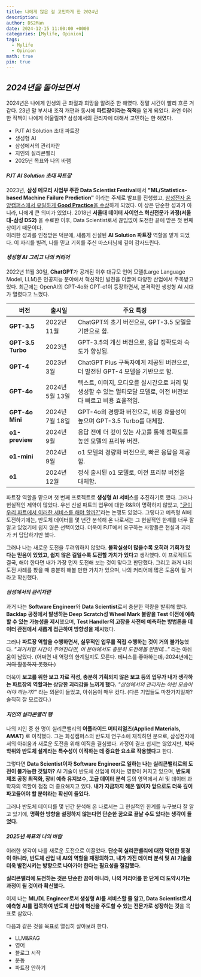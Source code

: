 ```yaml
---
title: 나에게 많은 걸 고민하게 한 2024년
description: 
author: DS2Man
date: 2024-12-15 11:00:00 +0000
categories: [Mylife, Opinion]
tags:
  - Mylife
  - Opinion
math: true
pin: true
---
```


## *2024년을  돌아보면서*

<!--
https://github.com/Team-Neighborhood/I-want-to-study-Data-Science/wiki/데이터-분야의-직군-소개
-->

2024년은 나에게 인생의 큰 좌절과 희망을 알려준 한 해였다. 정말 시간이 빨리 흐른 거 같다. 23년 말 부서내 조직 개편과 동시에 **파트장이라는 직책**을 얻게 되었다. 과연 이러한 직책이 나에게 어울릴까? 삼성에서의 관리자에 대해서 고민하는 한 해였다.

- PJT AI Solution 초대 파트장
- 생성형 AI
- 삼성에서의 관리자란
- 지인의 실리콘밸리
- 2025년 목표와 나의 바램

#### *PJT AI Solution 초대 파트장*

2023년, **삼성 메모리 사업부 주관 Data Scientist Festival**에서 **"ML/Statistics-based Machine Failure Prediction"** 이라는 주제로 발표를 진행했고, <ins>삼성전자 온양캠퍼스에서 유일하게 **Good Practice**을 수상</ins>하게 되었다. 이 상은 단순한 성과가 아니라, 나에게 큰 의미가 있었다. 2018년 **서울대 데이터 사이언스 혁신전문가 과정(서울대-삼성 DS2)** 을 수료한 이후, Data Scientist로서 끊임없이 도전한 끝에 받은 첫 번째 상이기 때문이다.    
이러한 성과를 인정받은 덕분에, 새롭게 신설된 **AI Solution 파트장** 역할을 맡게 되었다. 이 자리를 빌려, 나를 믿고 기회를 주신 마스터님께 깊이 감사드린다.

#### *생성형 AI 그리고 나의 커리어*

2022년 11월 30일, **ChatGPT**가 공개된 이후 대규모 언어 모델(Large Language Model, LLM)은 인공지능 분야에서 혁신적인 발전을 이끌며 다양한 산업에서 주목받고 있다. 최근에는 OpenAI의 GPT-4o와 GPT-o1이 등장하면서, 본격적인 생성형 AI 시대가 열렸다고 느꼈다.

|**버전**|**출시일**|**주요 특징**|
|---|---|---|
|**GPT-3.5**|2022년 11월|ChatGPT의 초기 버전으로, GPT-3.5 모델을 기반으로 함.|
|**GPT-3.5 Turbo**|2023년|GPT-3.5의 개선 버전으로, 응답 정확도와 속도가 향상됨.|
|**GPT-4**|2023년 3월|ChatGPT Plus 구독자에게 제공된 버전으로, 더 발전된 GPT-4 모델을 기반으로 함.|
|**GPT-4o**|2024년 5월 13일|텍스트, 이미지, 오디오를 실시간으로 처리 및 생성할 수 있는 멀티모달 모델로, 이전 버전보다 빠르고 비용 효율적임.|
|**GPT-4o Mini**|2024년 7월 18일|GPT-4o의 경량화 버전으로, 비용 효율성이 높으며 GPT-3.5 Turbo를 대체함.|
|**o1-preview**|2024년 9월|응답 전에 더 깊이 있는 사고를 통해 정확도를 높인 모델의 프리뷰 버전.|
|**o1-mini**|2024년 9월|o1 모델의 경량화 버전으로, 빠른 응답을 제공함.|
|**o1**|2024년 12월|정식 출시된 o1 모델로, 이전 프리뷰 버전을 대체함.|

파트장 역할을 맡으며 첫 번째 프로젝트로 **생성형 AI 서비스**를 추진하기로 했다. 그러나 현실적인 제약이 많았다. 우선 신설 파트의 업무에 대한 R&R이 명확하지 않았고, <ins>"굳이 우리 파트에서 이러한 서비스를 해야 할까?"</ins>라는 논쟁도 있었다.  그렇다고 예측형 AI에 도전하기에는, 반도체 데이터를 몇 년간 분석해 온 나로서는 그 현실적인 한계를 너무 잘 알고 있었기에 쉽지 않은 선택이었다. 더욱이 PJT에서 요구하는 사항들은 현실과 괴리가 커 답답하기만 했다.     

그러나 나는 새로운 도전을 두려워하지 않았다. **불확실성이 많을수록 오히려 기회가 있다는 믿음이 있었고, 쉽지 않은 길일수록 도전할 가치가 있다**고 생각했다. 이 프로젝트도 결국, 해야 한다면 내가 가장 먼저 도전해 보는 것이 맞다고 판단했다. 그리고 과거 나의 도전 사례를 봤을 때 충분히 해볼 만한 가치가 있으며, 나의 커리어에 많은 도움이 될 거라고 확신했다.

#### *삼성에서의 관리자란*

과거 나는 **Software Engineer**와 **Data Scientist**로서 충분한 역량을 발휘해 왔다. **Backlap 공정에서 발생하는 Deep Scratch성 Wheel Mark 불량을 Test 이전에 예측할 수 있는 가능성을 제시**했으며, **Test Handler의 고장을 사전에 예측하는 방법론을 데이터 관점에서 새롭게 접근하여 방향성을 제시**했다.

그러나 **파트장 역할을 수행하면서, 실무적인 업무를 직접 수행하는 것이 거의 불가능**했다. _"과거처럼 시간이 주어진다면, 이 분야에서도 충분히 도전해볼 만한데..."_ 라는 아쉬움이 남았다. (어쩌면 내 역량의 한계일지도 모른다. ~~테니스를 좋아하는데, 2024년에는 거의 활동하지 못했다.~~)

더욱이 **보고를 위한 보고 자료 작성, 충분히 기획되지 않은 보고 등의 업무가 내가 생각하는 파트장의 역할과는 상당한 괴리감을 느끼게 했다.** _"삼성에서의 관리자는 이런 모습이어야 하는가?"_ 라는 의문이 들었고, 아쉬움이 매우 컸다. (다른 기업들도 마찬가지일까? 솔직히 잘 모르겠다.)

#### *지인의 실리콘밸리 행*

나의 지인 중 한 명이 실리콘밸리의 **어플라이드 머티리얼즈(Applied Materials, AMAT)** 로 이직했다. 그는 화성캠퍼스의 반도체 연구소에 재직하던 분으로, 삼성전자에서의 아쉬움과 새로운 도전을 위해 이직을 결심했다. 과정이 결코 쉽지는 않았지만, **박사 학위와 반도체 설계라는 특수성이 이직하는 데 중요한 요소로 작용했다**고 한다.

그렇다면 **Data Scientist이자 Software Engineer로 일하는 나는 실리콘밸리로의 도전이 불가능한 것일까?** AI 기술이 반도체 산업에 미치는 영향이 커지고 있으며, **반도체 제조 공정 최적화, 장비 예측 유지보수, 고급 데이터 분석** 등의 영역에서 AI 및 데이터 과학자의 역할이 점점 더 중요해지고 있다. **내가 지금까지 해온 일이자 앞으로도 더욱 깊이 파고들어야 할 분야라는 확신이 들었다.**

그러나 반도체 데이터를 몇 년간 분석해 온 나로서는 그 현실적인 한계를 누구보다 잘 알고 있기에, **명확한 방향을 설정하지 않는다면 단순한 꿈으로 끝날 수도 있다는 생각이 들었다.** 

#### *2025년 목표와 나의 바람*

이러한 생각이 나를 새로운 도전으로 이끌었다. **단순히 실리콘밸리에 대한 막연한 동경이 아니라, 반도체 산업 내 AI의 역할을 재정의하고, 내가 가진 데이터 분석 및 AI 기술을 더욱 발전시키는 방향으로 나아가야 한다는 필요성을 절감했다.**

**실리콘밸리에 도전하는 것은 단순한 꿈이 아니라, 나의 커리어를 한 단계 더 도약시키는 과정이 될 것이라 확신했다.**

이제 나는 **ML/DL Engineer로서 생성형 AI를 서비스할 줄 알고, Data Scientist로서 예측형 AI를 접목하여 반도체 산업에 혁신을 주도할 수 있는 전문가로 성장하는 것**을 목표로 삼았다.

다음과 같은 것을 목표로 열심히 살아보려 한다.

- LLM&RAG
- 영어
- 블로그 시작
- 운동
- 파트장 안하기
